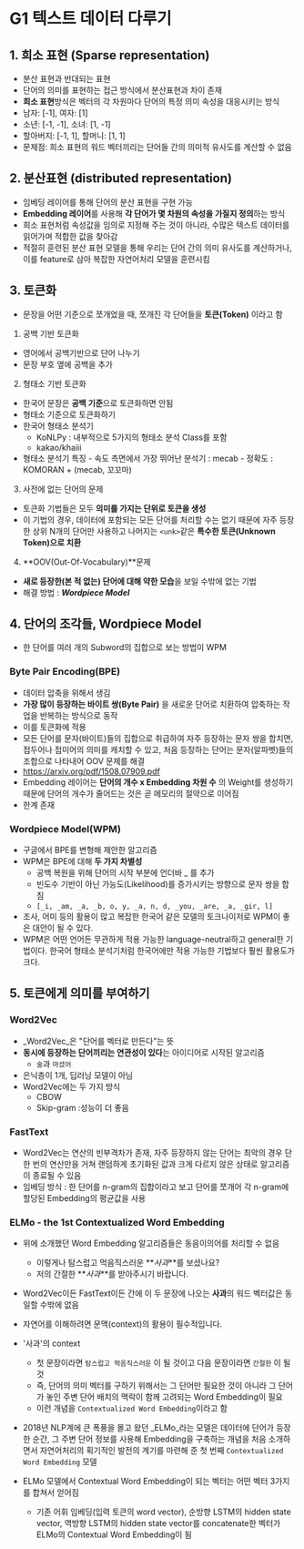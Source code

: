 

# G1 텍스트 데이터 다루기
 
## 1. 희소 표현 (Sparse representation)
- 분산 표현과 반대되는 표현
- 단어의 의미를 표현하는 접근 방식에서 분산표현과 차이 존재
- **희소 표현**방식은 벡터의 각 차원마다 단어의 특정 의미 속성을 대응시키는 방식
- 남자: [-1], 여자: [1]
- 소년: [-1, -1], 소녀: [1, -1]
- 할아버지: [-1, 1], 할머니: [1, 1]
- 문제점: 희소 표현의 워드 벡터끼리는 단어들 간의 의미적 유사도를 계산할 수 없음

## 2. 분산표현 (distributed representation)
- 임베딩 레이어를 통해 단어의 분산 표현을 구현 가능
- **Embedding 레이어**를 사용해 **각 단어가 몇 차원의 속성을 가질지 정의**하는 방식
- 희소 표현처럼 속성값을 임의로 지정해 주는 것이 아니라, 수많은 텍스트 데이터를 읽어가며 적합한 값을 찾아감
-  적절히 훈련된 분산 표현 모델을 통해 우리는 단어 간의 의미 유사도를 계산하거나, 이를 feature로 삼아 복잡한 자연어처리 모델을 훈련시킴

## 3. 토큰화
- 문장을 어떤 기준으로 쪼개었을 때, 쪼개진 각 단어들을 **토큰(Token)** 이라고 함
1) 공백 기반 토큰화
- 영어에서 공백기반으로 단어 나누기
- 문장 부호 옆에 공백을 추가
2)  형태소 기반 토큰화
- 한국어 문장은 **공백 기준**으로 토큰화하면 안됨
- 형태소 기준으로 토큰화하기
- 한국어 형태소 분석기
	- KoNLPy : 내부적으로 5가지의 형태소 분석 Class를 포함
	- kakao/khaiii
- 형태소 분석기 특징
		- 속도 측면에서 가장 뛰어난 분석기 : mecab
		- 정확도 : KOMORAN + (mecab, 꼬꼬마)

3) 사전에 없는 단어의 문제
- 토큰화 기법들은 모두 **의미를 가지는 단위로 토큰을 생성**
- 이 기법의 경우, 데이터에 포함되는 모든 단어를 처리할 수는 없기 때문에 자주 등장한 상위 N개의 단어만 사용하고 나머지는 `<unk>`같은 **특수한 토큰(Unknown Token)으로 치환**

4) **OOV(Out-Of-Vocabulary)**문제
- **새로 등장한(본 적 없는) 단어에 대해 약한 모습**을 보일 수밖에 없는 기법
- 해결 방법 : **_Wordpiece Model_**


## 4. 단어의 조각들, Wordpiece Model
- 한 단어를 여러 개의 Subword의 집합으로 보는 방법이 WPM
### **Byte Pair Encoding(BPE)**
- 데이터 압축을 위해서 생김
- **가장 많이 등장하는 바이트 쌍(Byte Pair)** 을 새로운 단어로 치환하여 압축하는 작업을 반복하는 방식으로 동작
- 이를 토큰화에 적용
- 모든 단어를 문자(바이트)들의 집합으로 취급하여 자주 등장하는 문자 쌍을 합치면, 접두어나 접미어의 의미를 캐치할 수 있고, 처음 등장하는 단어는 문자(알파벳)들의 조합으로 나타내어 OOV 문제를 해결
- https://arxiv.org/pdf/1508.07909.pdf
- Embedding 레이어는 **단어의 개수 x Embedding 차원 수** 의 Weight를 생성하기 때문에 단어의 개수가 줄어드는 것은 곧 메모리의 절약으로 이어짐
- 한계 존재

### Wordpiece Model(WPM)
- 구글에서 BPE를 변형해 제안한 알고리즘
- WPM은 BPE에 대해 **두 가지 차별성**
	-   공백 복원을 위해 단어의 시작 부분에 언더바 _ 를 추가
	-  빈도수 기반이 아닌 가능도(Likelihood)를 증가시키는 방향으로 문자 쌍을 합침
	-  `[_i, _am, _a, _b, o, y, _a, n, d, _you, _are, _a, _gir, l]`
-   조사, 어미 등의 활용이 많고 복잡한 한국어 같은 모델의 토크나이저로 WPM이 좋은 대안이 될 수 있다.
-   WPM은 어떤 언어든 무관하게 적용 가능한 language-neutral하고 general한 기법이다. 한국어 형태소 분석기처럼 한국어에만 적용 가능한 기법보다 훨씬 활용도가 크다.

## 5. 토큰에게 의미를 부여하기
### Word2Vec
- _Word2Vec_은 "단어를 벡터로 만든다"는 뜻
- **동시에 등장하는 단어끼리는 연관성이 있다**는 아이디어로 시작된 알고리즘
	- `술`과 `마셨어`
- 은닉층이 1개, 딥러닝 모델이 아님
- Word2Vec에는 두 가지 방식
	- CBOW
	- Skip-gram :성능이 더 좋음

### FastText
- Word2Vec는 연산의 빈부격차가 존재, 자주 등장하지 않는 단어는 최악의 경우 단 한 번의 연산만을 거쳐 랜덤하게 초기화된 값과 크게 다르지 않은 상태로 알고리즘이 종료될 수 있음
- 임베딩 방식 : 한 단어를 n-gram의 집합이라고 보고 단어를 쪼개어 각 n-gram에 할당된 Embedding의 평균값을 사용

### ELMo - the 1st Contextualized Word Embedding
- 위에 소개했던 Word Embedding 알고리즘들은 동음이의어를 처리할 수 없음
	-   이렇게나 탐스럽고 먹음직스러운  **_사과_**를 보셨나요?
	-   저의 간절한  **_사과_**를 받아주시기 바랍니다.
- Word2Vec이든 FastText이든 간에 이 두 문장에 나오는 **사과**의 워드 벡터값은 동일할 수밖에 없음
- 자연어를 이해하려면 문맥(context)의 활용이 필수적입니다.
- '사과'의 context
	- 첫 문장이라면 `탐스럽고 먹음직스러운` 이 될 것이고 다음 문장이라면 `간절한` 이 될 것
	- 즉, 단어의 의미 벡터를 구하기 위해서는 그 단어만 필요한 것이 아니라 그 단어가 놓인 주변 단어 배치의 맥락이 함께 고려되는 Word Embedding이 필요
	- 이런 개념을 `Contextualized Word Embedding`이라고 함

- 2018년 NLP계에 큰 폭풍을 몰고 왔던 _ELMo_라는 모델은 데이터에 단어가 등장한 순간, 그 주변 단어 정보를 사용해 Embedding을 구축하는 개념을 처음 소개하면서 자연어처리의 획기적인 발전의 계기를 마련해 준 첫 번째 `Contextualized Word Embedding` 모델
- ELMo 모델에서 Contextual Word Embedding이 되는 벡터는 어떤 벡터 3가지를 합쳐서 얻어짐
	- 기존 어휘 임베딩(입력 토큰의 word vector), 순방향 LSTM의 hidden state vector, 역방향 LSTM의 hidden state vector를 concatenate한 벡터가 ELMo의 Contextual Word Embedding이 됨
<!--stackedit_data:
eyJoaXN0b3J5IjpbLTEyNDM0Njk5NDAsLTMwNjg5NTQ5NSw0MT
QwODczODUsLTkxMDk3Njg4OCw3MzA5OTgxMTZdfQ==
-->
